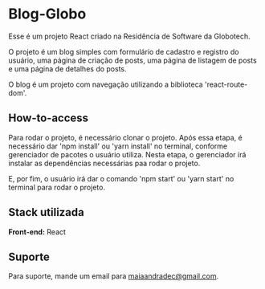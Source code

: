 # Blog-Globo

Esse é um projeto React criado na Residência de Software da Globotech.

O projeto é um blog simples com formulário de cadastro e registro do usuário, uma página de criação de posts, uma página de listagem de posts e uma página de detalhes do posts.

O blog é um projeto com navegação utilizando a biblioteca 'react-route-dom'.

## How-to-access

Para rodar o projeto, é necessário clonar o projeto.
Após essa etapa, é necessário dar 'npm install' ou 'yarn install' no terminal, conforme gerenciador de pacotes o usuário utiliza.
Nesta etapa, o gerenciador irá instalar as dependências necessárias paa rodar o projeto.

E, por fim, o usuário irá dar o comando 'npm start' ou 'yarn start' no terminal para rodar o projeto.

## Stack utilizada

**Front-end:** React

## Suporte

Para suporte, mande um email para maiaandradec@gmail.com.
